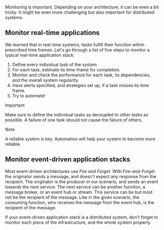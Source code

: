 Monitoring is important. Depending on your architecture, it can be even a bit tricky. It might be even more challenging but also important for distributed systems.

## Monitor real-time applications

We learned that in real-time systems, tasks fulfill their function within prescribed time frames. Let's go through a list of five steps to monitor a typical real-time application stack:

1. Define every individual task of the system.
2. For each task, estimate its time-frame for completion.
3. Monitor and check the performance for each task, its dependencies, and the overall system regularity.
4. Have alerts specified, and strategies set up, if a task misses its time frame.
5. Try to automate!

> [!IMPORTANT]
> Make sure to define the individual tasks as decoupled to other tasks as possible.
A failure of one task should not cause the failure of others.

> [!NOTE]
> A reliable system is key. Automation will help your system to become more reliable.

## Monitor event-driven application stacks

Most event-driven architectures use _Fire and Forget_. With Fire-and-Forget the originator sends a message, and doesn't expect any response from the recipient. The originator is the producer in our scenario, and sends an event towards the next service. The next service can be another function, a message broker, or an event hub or stream. This service can be but most not be the recipient of the message. Like in the given scenario, the consuming function, who receives the message from the event hub, is the recipient of the message.

If your event-driven application stack is a distributed system, don't forget to monitor each piece of the infrastructure, and the whole system properly.
